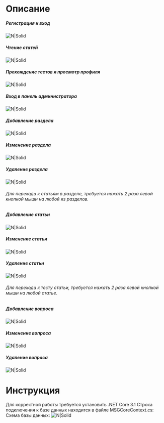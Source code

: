 # Описание

##### Регистрация и вход
![N|Solid](https://i.imgur.com/kO6oJJW.gif)
##### Чтение статей
![N|Solid](https://i.imgur.com/zpbkBww.gif)
##### Прохождение тестов и просмотр профиля
![N|Solid](https://i.imgur.com/dJSE8Y8.gif)
##### Вход в панель администратора
![N|Solid](https://i.imgur.com/3Xrubto.gif)
##### Добавление раздела
![N|Solid](https://i.imgur.com/fUZK0mU.gif)
##### Изменение раздела
![N|Solid](https://i.imgur.com/L0dkzWU.gif)
##### Удаление раздела
![N|Solid](https://i.imgur.com/QWj2Lgs.gif)
###### Для перехода к статьям в разделе, требуется нажать 2 раза левой кнопкой мыши на любой из разделов.
##### Добавление статьи
![N|Solid](https://i.imgur.com/M9zII19.gif)
##### Изменение статьи
![N|Solid](https://i.imgur.com/xvoSEgy.gif)
##### Удаление статьи
![N|Solid](https://i.imgur.com/u1fjzDK.gif)
###### Для перехода к тесту статьи, требуется нажать 2 раза левой кнопкой мыши на любой статье.
##### Добавление вопроса
![N|Solid](https://i.imgur.com/C2LtPRZ.gif)
##### Изменение вопроса
![N|Solid](https://i.imgur.com/tDqKNJq.gif)
##### Удаление вопроса
![N|Solid](https://i.imgur.com/ZfXFcz3.gif)

# Инструкция
Для корректной работы требуется установить .NET Core 3.1
Строка подключения к базе данных находится в файле MSGCoreContext.cs:
Схема базы данных:
![N|Solid](https://i.imgur.com/ju570iN.png)
